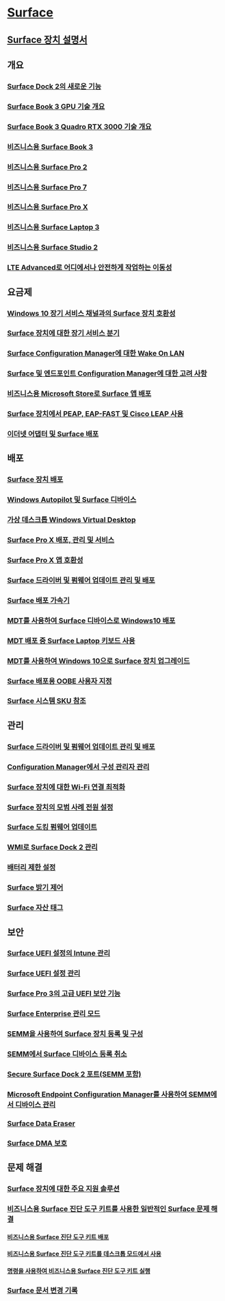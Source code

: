 # [Surface](index.yml)

## [Surface 장치 설명서](get-started.yml)

## 개요

### [Surface Dock 2의 새로운 기능](surface-dock-whats-new.md)
### [Surface Book 3 GPU 기술 개요](surface-book-GPU-overview.md)
### [Surface Book 3 Quadro RTX 3000 기술 개요](surface-book-quadro.md)
### [비즈니스용 Surface Book 3](https://www.microsoft.com/surface/business/surface-book-3)
### [비즈니스용 Surface Pro 2](https://www.microsoft.com/surface/business/surface-go-2)
### [비즈니스용 Surface Pro 7](https://www.microsoft.com/surface/business/surface-pro-7)
### [비즈니스용 Surface Pro X](https://www.microsoft.com/surface/business/surface-pro-x)
### [비즈니스용 Surface Laptop 3](https://www.microsoft.com/surface/business/surface-laptop-3)
### [비즈니스용 Surface Studio 2](https://www.microsoft.com/surface/business/surface-studio-2)

### [LTE Advanced로 어디에서나 안전하게 작업하는 이동성](https://www.microsoft.com/surface/business/lte-laptops-and-tablets)

## 요금제

### [Windows 10 장기 서비스 채널과의 Surface 장치 호환성](surface-device-compatibility-with-windows-10-ltsc.md)
### [Surface 장치에 대한 장기 서비스 분기](ltsb-for-surface.md)
### [Surface Configuration Manager에 대한 Wake On LAN](wake-on-lan-for-surface-devices.md)
### [Surface 및 엔드포인트 Configuration Manager에 대한 고려 사항](considerations-for-surface-and-system-center-configuration-manager.md)
### [비즈니스용 Microsoft Store로 Surface 앱 배포](deploy-surface-app-with-windows-store-for-business.md)
### [Surface 장치에서 PEAP, EAP-FAST 및 Cisco LEAP 사용](enable-peap-eap-fast-and-cisco-leap-on-surface-devices.md)
### [이더넷 어댑터 및 Surface 배포](ethernet-adapters-and-surface-device-deployment.md)

## 배포

### [Surface 장치 배포](deploy.md)
### [Windows Autopilot 및 Surface 디바이스](windows-autopilot-and-surface-devices.md)
### [가상 데스크톱 Windows Virtual Desktop](windows-virtual-desktop-surface.md)
### [Surface Pro X 배포, 관리 및 서비스](surface-pro-arm-app-management.md)
### [Surface Pro X 앱 호환성](surface-pro-arm-app-performance.md)
### [Surface 드라이버 및 펌웨어 업데이트 관리 및 배포](manage-surface-driver-and-firmware-updates.md)
### [Surface 배포 가속기](microsoft-surface-deployment-accelerator.md)
### [MDT를 사용하여 Surface 디바이스로 Windows10 배포](deploy-windows-10-to-surface-devices-with-mdt.md)
### [MDT 배포 중 Surface Laptop 키보드 사용](enable-surface-keyboard-for-windows-pe-deployment.md)
### [MDT를 사용하여 Windows 10으로 Surface 장치 업그레이드](upgrade-surface-devices-to-windows-10-with-mdt.md)
### [Surface 배포용 OOBE 사용자 지정](customize-the-oobe-for-surface-deployments.md)
### [Surface 시스템 SKU 참조](surface-system-sku-reference.md)

## 관리

### [Surface 드라이버 및 펌웨어 업데이트 관리 및 배포](manage-surface-driver-and-firmware-updates.md)
### [Configuration Manager에서 구성 관리자 관리](manage-surface-driver-updates-configuration-manager.md)
### [Surface 장치에 대한 Wi-Fi 연결 최적화](surface-wireless-connect.md)
### [Surface 장치의 모범 사례 전원 설정](maintain-optimal-power-settings-on-Surface-devices.md)
### [Surface 도킹 펌웨어 업데이트](surface-dock-firmware-update.md)
### [WMI로 Surface Dock 2 관리](surface-dock2-wmi.md)
### [배터리 제한 설정](battery-limit.md)
### [Surface 밝기 제어](microsoft-surface-brightness-control.md)
### [Surface 자산 태그](assettag.md)

## 보안

### [Surface UEFI 설정의 Intune 관리](surface-manage-dfci-guide.md)
### [Surface UEFI 설정 관리](manage-surface-uefi-settings.md)
### [Surface Pro 3의 고급 UEFI 보안 기능](advanced-uefi-security-features-for-surface-pro-3.md)
### [Surface Enterprise 관리 모드](surface-enterprise-management-mode.md)
### [SEMM을 사용하여 Surface 장치 등록 및 구성](enroll-and-configure-surface-devices-with-semm.md)
### [SEMM에서 Surface 디바이스 등록 취소](unenroll-surface-devices-from-semm.md)
### [Secure Surface Dock 2 포트(SEMM 포함)](secure-surface-dock-ports-semm.md)
### [Microsoft Endpoint Configuration Manager를 사용하여 SEMM에서 디바이스 관리](use-system-center-configuration-manager-to-manage-devices-with-semm.md)
### [Surface Data Eraser](microsoft-surface-data-eraser.md)
### [Surface DMA 보호](dma-protect.md)

## 문제 해결
### [Surface 장치에 대한 주요 지원 솔루션](support-solutions-surface.md)
### [비즈니스용 Surface 진단 도구 키트를 사용한 일반적인 Surface 문제 해결](surface-diagnostic-toolkit-for-business-intro.md)
#### [비즈니스용 Surface 진단 도구 키트 배포](surface-diagnostic-toolkit-business.md)
#### [비즈니스용 Surface 진단 도구 키트를 데스크톱 모드에서 사용](surface-diagnostic-toolkit-desktop-mode.md)
#### [명령을 사용하여 비즈니스용 Surface 진단 도구 키트 실행](surface-diagnostic-toolkit-command-line.md)

### [Surface 문서 변경 기록](change-history-for-surface.md)
